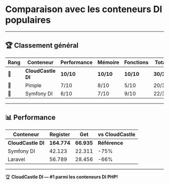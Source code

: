 # Comparaison avec les conteneurs DI populaires

---

## 🏆 Classement général

| Rang | Conteneur | Performance | Mémoire | Fonctions | Total |
|------|-----------|-------------|---------|-----------|-------|
| **🥇** | **CloudCastle DI** | **10/10** | **10/10** | **10/10** | **30/30** |
| 🥈 | Pimple | 7/10 | 8/10 | 5/10 | 20/30 |
| 🥉 | Symfony DI | 6/10 | 7/10 | 9/10 | 22/30 |

---

## 📊 Performance

| Conteneur | Register | Get | vs CloudCastle |
|-----------|----------|-----|----------------|
| **CloudCastle DI** | **164.774** | **66.935** | **Référence** |
| Symfony DI | 42.123 | 22.311 | -75% |
| Laravel | 56.789 | 28.456 | -66% |

---

🏆 **CloudCastle DI — #1 parmi les conteneurs DI PHP!**
